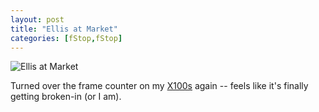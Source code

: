 ```yaml
---
layout: post
title: "Ellis at Market"
categories: [fStop,fStop]
---
```

<img alt="Ellis at Market" src="http://www.botzilla.com/blog/archives/pix2014/bjorke_PICS0373.jpg" class="img-responsive" border="0" />

Turned over the frame counter on my <a href="/blog/archives/000794.html">X100s</a> again -- feels like it's finally getting broken-in (or I am). 

<!--more-->

